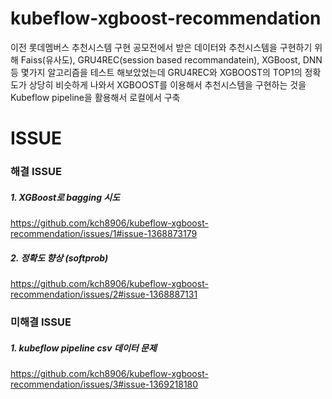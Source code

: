 # kubeflow-xgboost-recommendation

이전 롯데멤버스 추천시스템 구현 공모전에서 받은 데이터와 추천시스템을 구현하기 위해 Faiss(유사도), GRU4REC(session based recommandatein), XGBoost, DNN 등 몇가지 알고리즘을 테스트 해보았었는데 GRU4REC와 XGBOOST의 TOP1의 정확도가 상당히 비슷하게 나와서
XGBOOST를 이용해서 추천시스템을 구현하는 것을 Kubeflow pipeline을 활용해서 로컬에서 구축


# ISSUE
### 해결 ISSUE
##### 1. XGBoost로 bagging 시도
https://github.com/kch8906/kubeflow-xgboost-recommendation/issues/1#issue-1368873179

##### 2. 정확도 향상 (softprob)
https://github.com/kch8906/kubeflow-xgboost-recommendation/issues/2#issue-1368887131

### 미해결 ISSUE
##### 1. kubeflow pipeline csv 데이터 문제 
https://github.com/kch8906/kubeflow-xgboost-recommendation/issues/3#issue-1369218180
